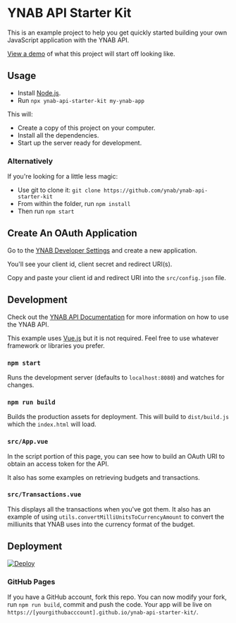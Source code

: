 # YNAB API Starter Kit

This is an example project to help you get quickly started building your own
JavaScript application with the YNAB API.

[View a demo](https://ynab.github.io/ynab-api-starter-kit/) of what this project
will start off looking like.

## Usage

* Install [Node.js](https://nodejs.org/en/).
* Run `npx ynab-api-starter-kit my-ynab-app`

This will:
* Create a copy of this project on your computer.
* Install all the dependencies.
* Start up the server ready for development.

### Alternatively

If you're looking for a little less magic:

* Use git to clone it: `git clone https://github.com/ynab/ynab-api-starter-kit`
* From within the folder, run `npm install`
* Then run `npm start`

## Create An OAuth Application

Go to the [YNAB Developer Settings](https://app.youneedabudget.com/settings/developer)
and create a new application.

You'll see your client id, client secret and redirect URI(s).

Copy and paste your client id and redirect URI into the `src/config.json` file.

## Development

Check out the [YNAB API Documentation](https://api.youneedabudget.com/) for more
information on how to use the YNAB API.

This example uses [Vue.js](https://vuejs.org/) but it is not required. Feel free
to use whatever framework or libraries you prefer.

### `npm start`
Runs the development server (defaults to `localhost:8080`) and watches for changes.

### `npm run build`
Builds the production assets for deployment. This will build to `dist/build.js`
which the `index.html` will load.

### `src/App.vue`

In the script portion of this page, you can see how to build an OAuth URI to
obtain an access token for the API.

It also has some examples on retrieving budgets and transactions.

### `src/Transactions.vue`

This displays all the transactions when you've got them. It also has an example
of using `utils.convertMilliUnitsToCurrencyAmount` to convert the milliunits that
YNAB uses into the currency format of the budget.

## Deployment

<a href="https://heroku.com/deploy?template=https://github.com/ynab/ynab-api-starter-kit">
  <img src="https://www.herokucdn.com/deploy/button.svg" alt="Deploy">
</a>

### GitHub Pages
If you have a GitHub account, fork this repo. You can now modify your fork, run
`npm run build`, commit and push the code. Your app will be live on `https://[yourgithubacccount].github.io/ynab-api-starter-kit/`.
